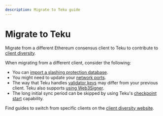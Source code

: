 ```yaml
---
description: Migrate to Teku guide
---
```


# Migrate to Teku

Migrate from a different Ethereum consensus client to Teku to contribute to [client diversity](https://clientdiversity.org/).

When migrating from a different client, consider the following:

- You can [import a slashing protection database](../../Reference/CLI/Subcommands/Slashing-Protection.md#import).
- You might need to update your [network ports](../Find-and-Connect/Improve-Connectivity/).
- The way that Teku handles [validator keys](../../Reference/CLI/CLI-Syntax/#validator-keys) may differ from your previous client.
  Teku also supports [using Web3Signer](../External-Signer/Use-External-Signer.md).
- The long initial sync period can be skipped by using Teku's [checkpoint start](../Get-Started/Checkpoint-Start/) capability.

Find guides to switch from specific clients on the [client diversity website](https://clientdiversity.org/#switch).
